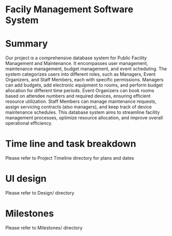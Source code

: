 # Facily Management Software System
# Summary

Our project is a comprehensive database system for Public Facility Management and
Maintenance. It encompasses user management, maintenance management, budget
management, and event scheduling. The system categorizes users into different roles,
such as Managers, Event Organizers, and Staff Members, each with specific
permissions. Managers can add budgets, add electronic equipment to rooms, and
perform budget allocation for different time periods. Event Organizers can book rooms
based on attendee numbers and required devices, ensuring efficient resource
utilization. Staff Members can manage maintenance requests, assign servicing
contracts (also managers), and keep track of device maintenance schedules. This
database system aims to streamline facility management processes, optimize resource
allocation, and improve overall operational efficiency.

# Time line and task breakdown

Please refer to Project Timeline directory for plans and dates

# UI design

Please refer to Design/ directory

# Milestones

Please refer to Milestones/ directory